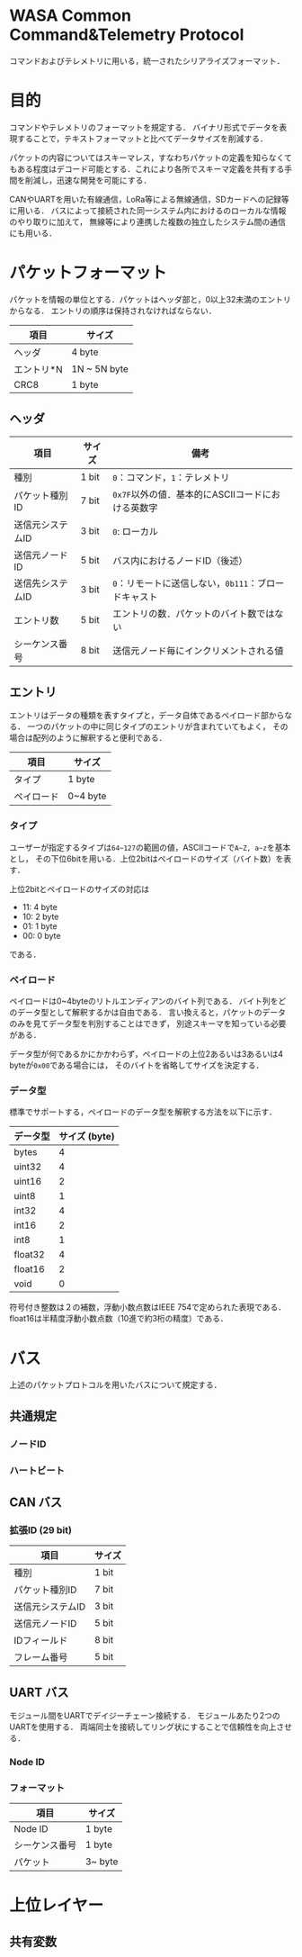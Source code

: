 # WASA Common Command&Telemetry Protocol

コマンドおよびテレメトリに用いる，統一されたシリアライズフォーマット．


# 目的
コマンドやテレメトリのフォーマットを規定する．
バイナリ形式でデータを表現することで，テキストフォーマットと比べてデータサイズを削減する．

パケットの内容についてはスキーマレス，すなわちパケットの定義を知らなくてもある程度はデコード可能とする．これにより各所でスキーマ定義を共有する手間を削減し，迅速な開発を可能にする．

CANやUARTを用いた有線通信，LoRa等による無線通信，SDカードへの記録等に用いる．
バスによって接続された同一システム内におけるのローカルな情報のやり取りに加えて，
無線等により連携した複数の独立したシステム間の通信にも用いる．


# パケットフォーマット

パケットを情報の単位とする．パケットはヘッダ部と，0以上32未満のエントリからなる．
エントリの順序は保持されなければならない．

| 項目   | サイズ |
| ----   | ------ |
| ヘッダ | 4 byte |
| エントリ*N | 1N ~ 5N byte |
| CRC8 | 1 byte |

## ヘッダ

| 項目                 | サイズ | 備考 |
| ----                 | ------ | ----- |
| 種別             | 1 bit  | `0`：コマンド，`1`：テレメトリ |
| パケット種別ID    | 7 bit  | `0x7F`以外の値．基本的にASCIIコードにおける英数字 |
| 送信元システムID | 3 bit   | `0`: ローカル                     |
| 送信元ノードID   | 5 bit  | バス内におけるノードID（後述） |
| 送信先システムID | 3 bit   | `0`：リモートに送信しない，`0b111`：ブロードキャスト |
| エントリ数       | 5 bit  | エントリの数．パケットのバイト数ではない |
| シーケンス番号   | 8 bit | 送信元ノード毎にインクリメントされる値 |

## エントリ

エントリはデータの種類を表すタイプと，データ自体であるペイロード部からなる．
一つのパケットの中に同じタイプのエントリが含まれていてもよく，
その場合は配列のように解釈すると便利である．

| 項目       | サイズ |
| ----       | ------ |
| タイプ     | 1 byte |
| ペイロード | 0~4 byte |

### タイプ

ユーザーが指定するタイプは`64~127`の範囲の値，ASCIIコードで`A~Z, a~z`を基本とし，
その下位6bitを用いる．上位2bitはペイロードのサイズ（バイト数）を表す．

上位2bitとペイロードのサイズの対応は

- 11: 4 byte
- 10: 2 byte
- 01: 1 byte
- 00: 0 byte

である．

### ペイロード

ペイロードは0~4byteのリトルエンディアンのバイト列である．
バイト列をどのデータ型として解釈するかは自由である．
言い換えると，パケットのデータのみを見てデータ型を判別することはできず，
別途スキーマを知っている必要がある．

データ型が何であるかにかかわらず，ペイロードの上位2あるいは3あるいは4 byteが`0x00`である場合には，
そのバイトを省略してサイズを決定する．

### データ型

標準でサポートする，ペイロードのデータ型を解釈する方法を以下に示す．

| データ型 | サイズ (byte) |
| ----     |        ------ |
| bytes    |             4 |
| uint32   |             4 |
| uint16   |             2 |
| uint8    |             1 |
| int32    |             4 |
| int16    |             2 |
| int8     |             1 |
| float32  |             4 |
| float16  |             2 |
| void     |             0 |

符号付き整数は２の補数，浮動小数点数はIEEE 754で定められた表現である．
float16は半精度浮動小数点数（10進で約3桁の精度）である．


# バス

上述のパケットプロトコルを用いたバスについて規定する．

## 共通規定

### ノードID

### ハートビート

## CAN バス

### 拡張ID (29 bit)

| 項目             | サイズ |
| ----            | ------ |
| 種別             | 1 bit  |
| パケット種別ID    | 7 bit  |
| 送信元システムID | 3 bit   |
| 送信元ノードID   | 5 bit  |
| IDフィールド     | 8 bit  |
| フレーム番号     | 5 bit  |


## UART バス

モジュール間をUARTでデイジーチェーン接続する．
モジュールあたり2つのUARTを使用する．
両端同士を接続してリング状にすることで信頼性を向上させる．

### Node ID

### フォーマット

| 項目       | サイズ |
| ----       | ------ |
| Node ID    | 1 byte |
| シーケンス番号 | 1 byte |
| パケット | 3~ byte |


# 上位レイヤー

## 共有変数

